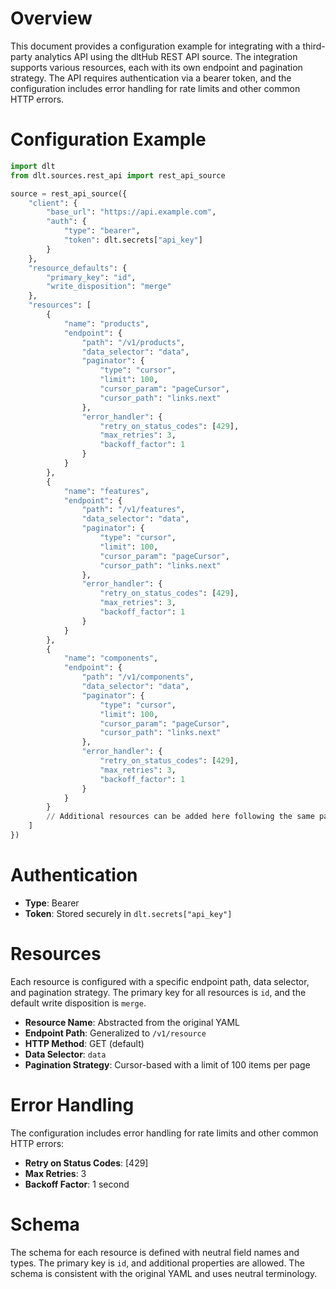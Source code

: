 # Overview

This document provides a configuration example for integrating with a third-party analytics API using the dltHub REST API source. The integration supports various resources, each with its own endpoint and pagination strategy. The API requires authentication via a bearer token, and the configuration includes error handling for rate limits and other common HTTP errors.

# Configuration Example

```python
import dlt
from dlt.sources.rest_api import rest_api_source

source = rest_api_source({
    "client": {
        "base_url": "https://api.example.com",
        "auth": {
            "type": "bearer",
            "token": dlt.secrets["api_key"]
        }
    },
    "resource_defaults": {
        "primary_key": "id",
        "write_disposition": "merge"
    },
    "resources": [
        {
            "name": "products",
            "endpoint": {
                "path": "/v1/products",
                "data_selector": "data",
                "paginator": {
                    "type": "cursor",
                    "limit": 100,
                    "cursor_param": "pageCursor",
                    "cursor_path": "links.next"
                },
                "error_handler": {
                    "retry_on_status_codes": [429],
                    "max_retries": 3,
                    "backoff_factor": 1
                }
            }
        },
        {
            "name": "features",
            "endpoint": {
                "path": "/v1/features",
                "data_selector": "data",
                "paginator": {
                    "type": "cursor",
                    "limit": 100,
                    "cursor_param": "pageCursor",
                    "cursor_path": "links.next"
                },
                "error_handler": {
                    "retry_on_status_codes": [429],
                    "max_retries": 3,
                    "backoff_factor": 1
                }
            }
        },
        {
            "name": "components",
            "endpoint": {
                "path": "/v1/components",
                "data_selector": "data",
                "paginator": {
                    "type": "cursor",
                    "limit": 100,
                    "cursor_param": "pageCursor",
                    "cursor_path": "links.next"
                },
                "error_handler": {
                    "retry_on_status_codes": [429],
                    "max_retries": 3,
                    "backoff_factor": 1
                }
            }
        }
        // Additional resources can be added here following the same pattern
    ]
})
```

# Authentication

- **Type**: Bearer
- **Token**: Stored securely in `dlt.secrets["api_key"]`

# Resources

Each resource is configured with a specific endpoint path, data selector, and pagination strategy. The primary key for all resources is `id`, and the default write disposition is `merge`.

- **Resource Name**: Abstracted from the original YAML
- **Endpoint Path**: Generalized to `/v1/resource`
- **HTTP Method**: GET (default)
- **Data Selector**: `data`
- **Pagination Strategy**: Cursor-based with a limit of 100 items per page

# Error Handling

The configuration includes error handling for rate limits and other common HTTP errors:

- **Retry on Status Codes**: [429]
- **Max Retries**: 3
- **Backoff Factor**: 1 second

# Schema

The schema for each resource is defined with neutral field names and types. The primary key is `id`, and additional properties are allowed. The schema is consistent with the original YAML and uses neutral terminology.